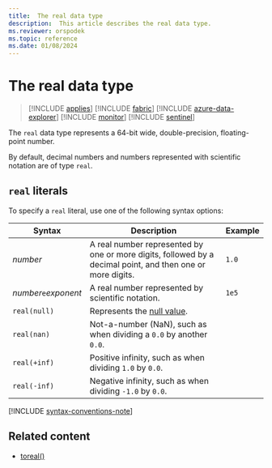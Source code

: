 ```yaml
---
title:  The real data type
description:  This article describes the real data type.
ms.reviewer: orspodek
ms.topic: reference
ms.date: 01/08/2024
---
```

# The real data type

> [!INCLUDE [applies](../../includes/applies-to-version/applies.md)] [!INCLUDE [fabric](../../includes/applies-to-version/fabric.md)] [!INCLUDE [azure-data-explorer](../../includes/applies-to-version/azure-data-explorer.md)] [!INCLUDE [monitor](../../includes/applies-to-version/monitor.md)] [!INCLUDE [sentinel](../../includes/applies-to-version/sentinel.md)]

The `real` data type represents a 64-bit wide, double-precision, floating-point number.

By default, decimal numbers and numbers represented with scientific notation are of type `real`.

## `real` literals

To specify a `real` literal, use one of the following syntax options:

|Syntax|Description|Example|
|--|--|--|
|*number*|A real number represented by one or more digits, followed by a decimal point, and then one or more digits.|`1.0`|
|*number*`e`*exponent*|A real number represented by scientific notation.|`1e5`|
|`real(null)`|Represents the [null value](null-values.md).||
|`real(nan)`|Not-a-number (NaN), such as when dividing a `0.0` by another `0.0`.||
|`real(+inf)`|Positive infinity, such as when dividing `1.0` by `0.0`.||
|`real(-inf)`|Negative infinity, such as when dividing `-1.0` by `0.0`.||

[!INCLUDE [syntax-conventions-note](../../includes/syntax-conventions-note.md)]

## Related content

* [toreal()](../toreal-function.md)
